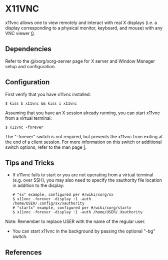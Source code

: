 X11VNC
======

x11vnc allows one to view remotely and interact with real X displays (i.e. a
display corresponding to a physical monitor, keyboard, and mouse) with any VNC
viewer [0].

Dependencies
------------

Refer to the @/xorg/xorg-server page for X server and Window Manager setup and
configuration.

Configuration
-------------

First verify that you have x11vnc installed:

    $ kiss b x11vnc && kiss i x11vnc

Assuming that you have an X session already running, you can start x11vnc from
a virtual terminal:

    $ x11vnc -forever

The "-forever" switch is not required, but prevents the x11vnc from exiting at
the end of a client session. For more information on this switch or additional
switch options, refer to the man page [1].

Tips and Tricks
---------------

*   If x11vnc fails to start or you are not operating from a virtual terminal
    (e.g. over SSH), you may also need to specify the xauthority file location
    in addition to the display:

        # "sx" example, configured per #/wiki/xorg/sx
        $ x11vnc -forever -display :1 -auth /home/USER/.config/sx/xauthority
        # "startx" example, configured per #/wiki/xorg/startx
        $ x11vnc -forever -display :1 -auth /home/USER/.Xauthority

Note: Remember to replace USER with the name of the regular user.

*   You can start x11vnc in the background by passing the optional "-bg" switch.

References
----------

[0]: https://github.com/LibVNC/x11vnc
[1]: https://linux.die.net/man/1/x11vnc


